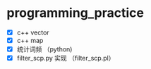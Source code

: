 # programming_practice

- [x] c++ vector
- [x] c++ map
- [x] 统计词频 （python)
- [x] filter_scp.py 实现 （filter_scp.pl） 